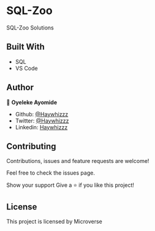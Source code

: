 # SQL-Zoo

SQL-Zoo Solutions

## Built With

- SQL
- VS Code

## Author

👤 **Oyeleke Ayomide**

- Github: [@Haywhizzz](https://github.com/Haywhizzz)
- Twitter: [@Haywhizzz](https://twitter.com/Haywhizzz)
- Linkedin: [Haywhizzz](https://www.linkedin.com/in/oyeleke-ayomide-b962421a6/)

## Contributing

Contributions, issues and feature requests are welcome!

Feel free to check the issues page.

Show your support
Give a ⭐️ if you like this project!

## License
This project is licensed by Microverse



